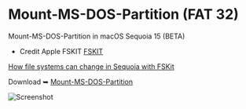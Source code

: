 # Mount-MS-DOS-Partition (FAT 32)
Mount-MS-DOS-Partition in macOS Sequoia 15 (BETA)

- Credit Apple FSKIT [FSKIT](https://developer.apple.com/documentation/fskit)

[How file systems can change in Sequoia with FSKit](https://eclecticlight.co/2024/06/26/how-file-systems-can-change-in-sequoia-with-fskit/)

Download ➥ [Mount-MS-DOS-Partition](https://github.com/chris1111/Mount-MS-DOS-Partition/raw/Master/Mount-MS-DOS-Partition.zip)



![Screenshot](https://github.com/user-attachments/assets/ee8a1e39-a293-46aa-a857-e725ca7eb095)
